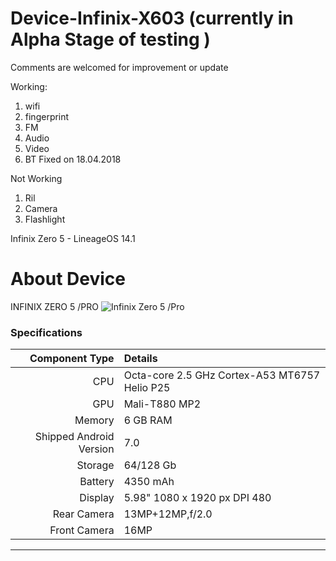 # Device-Infinix-X603 (currently in Alpha Stage of testing )

Comments are welcomed for improvement or update

Working:
1. wifi
2. fingerprint
3. FM 
4. Audio
5. Video
6. BT Fixed on 18.04.2018

Not Working
1. Ril
2. Camera
3. Flashlight

Infinix Zero 5  - LineageOS 14.1 

# About Device

INFINIX ZERO 5 /PRO
![Infinix Zero 5 /Pro](https://howtotechnaija.com/wp-content/uploads/2017/03/Infinix-Zero-5.jpg "Infinix Zero 5 /Pro")

### Specifications

Component Type | Details
-------:|:-------------------------
CPU     | Octa-core 2.5 GHz Cortex-A53 MT6757 Helio P25
GPU     | Mali-T880 MP2
Memory  | 6 GB RAM
Shipped Android Version | 7.0
Storage | 64/128 Gb
Battery | 4350 mAh
Display | 5.98" 1080 x 1920 px DPI 480
Rear Camera | 13MP+12MP,f/2.0
Front Camera | 16MP

---
